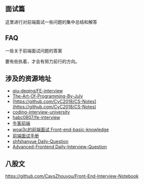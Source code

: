 ##  面试篇
这里进行对前端面试一些问题的集中总结和解答

## FAQ
一些关于前端面试问题的答案

要有些执着，才会有努力前行的方向。


## 涉及的资源地址
- [qiu-deqing/FE-interview](https://github.com/qiu-deqing/FE-interview)
- [The-Art-Of-Programming-By-July](https://github.com/julycoding/The-Art-Of-Programming-By-July)
- [https://github.com/CyC2018/CS-Notes](https://github.com/CyC2018/CS-Notes)
- [coding-interview-university](https://github.com/jwasham/coding-interview-university/blob/master/translations/README-cn.md)
- [habc0807/fe-interview](https://github.com/habc0807/fe-interview)
- [牛客前端](https://m.nowcoder.com/tutorial/96/f5212664ab664984882b00635066ded2)
- [woai3c的前端面试 Front-end-basic-knowledge](https://github.com/woai3c/Front-end-basic-knowledge)
- [前端面试手册](https://github.com/yangshun/front-end-interview-handbook/blob/master/contents/zh/README.md)
- [shfshanyue Daily-Question](https://github.com/shfshanyue/Daily-Question)
- [Advanced-Frontend Daily-Interview-Question](https://github.com/Advanced-Frontend/Daily-Interview-Question)

## 八股文

https://github.com/CavsZhouyou/Front-End-Interview-Notebook


